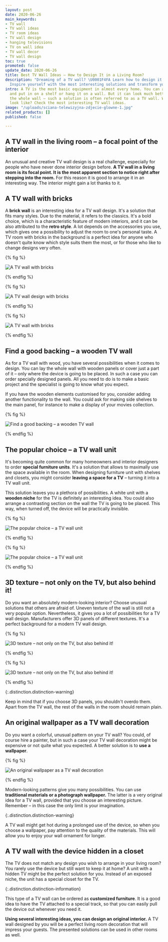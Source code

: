 ```yaml
---
layout: post
date: 2020-06-26
main_keywords:
- TV wall
- TV wall ideas
- TV room ideas
- TV wall design
- hanging televisions
- TV on wall idea
- TV wall decor
- TV wall design
toc: true
promoted: false
update_date: 2020-06-26
title: Best TV Wall Ideas – How to Design It in a Living Room?
description: "Dreaming of a TV wall? \U0001F4FA Learn how to design it properly. ➡️
  Inspire yourself with the most interesting solutions and transform your living room."
intro: A TV is the most basic equipment in almost every home. You can arrange it traditionally
  and put in on a shelf or hang it on a wall. But it can look much better if you design
  the whole wall – such a solution is often referred to as a TV wall. What does it
  look like? Check the most interesting TV wall ideas.
image: "/uploads/sciana-telewizyjna-zdjecie-glowne-1.jpg"
related_products: []
published: false

---
```

## A TV wall in the living room – a focal point of the interior

An unusual and creative TV wall design is a real challenge, especially for people who have never done interior design before. **A TV wall in a living room is its focal point. It is the most apparent section to notice right after stepping into the room.** For this reason it is good to arrange it in an interesting way. The interior might gain a lot thanks to it.

## A TV wall with bricks

A **brick wall** is an interesting idea for a TV wall design. It's a solution that fits many styles. Due to the material, it refers to the classics. It's a bold choice, which is a characteristic feature of modern interiors, and it can be also attributed to the **retro style**. A lot depends on the accessories you use, which gives one a possibility to adjust the room to one's personal taste. A TV room with bricks in the background is a perfect idea for anyone who doesn't quite know which style suits them the most, or for those who like to change designs very often.

{% fig %}

![A TV wall with bricks](/uploads/scianka-telewizyjna-z-cegly.jpg "A TV wall with bricks")

{% endfig %}

{% fig %}

![A TV wall design with bricks](/uploads/cegla-na-scianie-w-jasnym-wydaniu.jpg "A TV wall design with bricks")

{% endfig %}

{% fig %}

![A TV wall with bricks](/uploads/sciana-tv-cegla.jpg "A TV wall with bricks")

{% endfig %}

## Find a good backing – a wooden TV wall

As for a TV wall with wood, you have several possibilities when it comes to design. You can lay the whole wall with wooden panels or cover just a part of it – only where the device is going to be placed. In such a case you can order specially designed panels. All you need to do is to make a basic project and the specialist is going to know what you expect.

If you have the wooden elements customised for you, consider adding another functionality to the wall. You could ask for making side shelves to the main panel, for instance to make a display of your movies collection.

{% fig %}

![Find a good backing – a wooden TV wall](/uploads/sciana-telewizyjna-drewniana.jpg "Find a good backing – a wooden TV wall")

{% endfig %}

## The popular choice – a TV wall unit

It's becoming quite common for many homeowners and interior designers to order **special furniture units**. It's a solution that allows to maximally use the space available in the room. When designing furniture unit with shelves and closets, you might consider **leaving a space for a TV** – turning it into a TV wall unit.

This solution leaves you a plethora of possibilities. A white unit with a **wooden niche** for the TV is definitely an interesting idea. You could also arrange a contrasting section on the wall the TV is going to be placed. This way, when turned off, the device will be practically invisible.

{% fig %}

![The popular choice – a TV wall unit](/uploads/sciana-telewizyjna-w-salonie-wneka-meblowa.jpg "The popular choice – a TV wall unit")

{% endfig %}

{% fig %}

![The popular choice – a TV wall unit](/uploads/sciana-telewizyjna-wneka-meblowa.jpg "The popular choice – a TV wall unit")

{% endfig %}

## 3D texture – not only on the TV, but also behind it!

Do you want an absolutely modern-looking interior? Choose unusual solutions that others are afraid of. Uneven texture of the wall is still not a very popular option. Nevertheless, it gives you a lot of possibilities for a TV wall design. Manufacturers offer 3D panels of different textures. It's a perfect background for a modern TV wall design.

{% fig %}

![3D texture – not only on the TV, but also behind it!](/uploads/sciana-telewizyjna-panele-3d.jpg "3D texture – not only on the TV, but also behind it!")

{% endfig %}

{% fig %}

![3D texture – not only on the TV, but also behind it!](/uploads/sciana-tv-panele-3d.jpg "3D texture – not only on the TV, but also behind it!")

{% endfig %}

{:.distinction.distinction-warning}

Keep in mind that if you choose 3D panels, you shouldn't overdo them. Apart from the TV wall, the rest of the walls in the room should remain plain.

## An original wallpaper as a TV wall decoration

Do you want a colorful, unusual pattern on your TV wall? You could, of course hire a painter, but in such a case your TV wall decoration might be expensive or not quite what you expected. A better solution is to **use a wallpaper**.

{% fig %}

![An original wallpaper as a TV wall decoration](/uploads/sciana-telewizyjna-w-salonie.jpg "An original wallpaper as a TV wall decoration")

{% endfig %}

Modern-looking patterns give you many possibilities. You can use **traditional materials or a photograph wallpaper.** The latter is a very original idea for a TV wall, provided that you choose an interesting picture. Remember – in this case the only limit is your imagination.

{:.distinction.distinction-warning}

A TV wall might get hot during a prolonged use of the device, so when you choose a wallpaper, pay attention to the quality of the materials. This will allow you to enjoy your wall ornament for longer.

## A TV wall with the device hidden in a closet

The TV does not match any design you wish to arrange in your living room? You rarely use the device but still want to keep it at home? A unit with a hidden TV might be the perfect solution for you. Instead of an exposed niche, the unit has a special closet for the TV.

{:.distinction.distinction-information}

This type of a TV wall can be ordered as **customized furniture**. It is a good idea to have the TV attached to a special track, so that you can easily pull the device out whenever you need it.

**Using several interesting ideas, you can design an original interior.** A TV wall designed by you will be a perfect living room decoration that will impress your guests. The presented solutions can be used in other rooms as well.